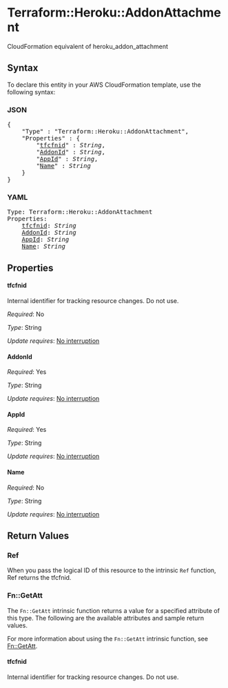 # Terraform::Heroku::AddonAttachment

CloudFormation equivalent of heroku_addon_attachment

## Syntax

To declare this entity in your AWS CloudFormation template, use the following syntax:

### JSON

<pre>
{
    "Type" : "Terraform::Heroku::AddonAttachment",
    "Properties" : {
        "<a href="#tfcfnid" title="tfcfnid">tfcfnid</a>" : <i>String</i>,
        "<a href="#addonid" title="AddonId">AddonId</a>" : <i>String</i>,
        "<a href="#appid" title="AppId">AppId</a>" : <i>String</i>,
        "<a href="#name" title="Name">Name</a>" : <i>String</i>
    }
}
</pre>

### YAML

<pre>
Type: Terraform::Heroku::AddonAttachment
Properties:
    <a href="#tfcfnid" title="tfcfnid">tfcfnid</a>: <i>String</i>
    <a href="#addonid" title="AddonId">AddonId</a>: <i>String</i>
    <a href="#appid" title="AppId">AppId</a>: <i>String</i>
    <a href="#name" title="Name">Name</a>: <i>String</i>
</pre>

## Properties

#### tfcfnid

Internal identifier for tracking resource changes. Do not use.

_Required_: No

_Type_: String

_Update requires_: [No interruption](https://docs.aws.amazon.com/AWSCloudFormation/latest/UserGuide/using-cfn-updating-stacks-update-behaviors.html#update-no-interrupt)

#### AddonId

_Required_: Yes

_Type_: String

_Update requires_: [No interruption](https://docs.aws.amazon.com/AWSCloudFormation/latest/UserGuide/using-cfn-updating-stacks-update-behaviors.html#update-no-interrupt)

#### AppId

_Required_: Yes

_Type_: String

_Update requires_: [No interruption](https://docs.aws.amazon.com/AWSCloudFormation/latest/UserGuide/using-cfn-updating-stacks-update-behaviors.html#update-no-interrupt)

#### Name

_Required_: No

_Type_: String

_Update requires_: [No interruption](https://docs.aws.amazon.com/AWSCloudFormation/latest/UserGuide/using-cfn-updating-stacks-update-behaviors.html#update-no-interrupt)

## Return Values

### Ref

When you pass the logical ID of this resource to the intrinsic `Ref` function, Ref returns the tfcfnid.

### Fn::GetAtt

The `Fn::GetAtt` intrinsic function returns a value for a specified attribute of this type. The following are the available attributes and sample return values.

For more information about using the `Fn::GetAtt` intrinsic function, see [Fn::GetAtt](https://docs.aws.amazon.com/AWSCloudFormation/latest/UserGuide/intrinsic-function-reference-getatt.html).

#### tfcfnid

Internal identifier for tracking resource changes. Do not use.

